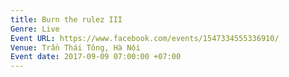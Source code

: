 ```yaml
---
title: Burn the rulez III
Genre: Live
Event URL: https://www.facebook.com/events/1547334555336910/
Venue: Trần Thái Tông, Hà Nội
Event date: 2017-09-09 07:00:00 +07:00
---
```



